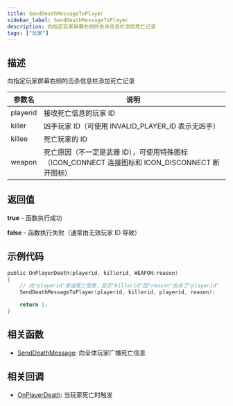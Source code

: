 ```yaml
---
title: SendDeathMessageToPlayer
sidebar_label: SendDeathMessageToPlayer
description: 向指定玩家屏幕右侧的击杀信息栏添加死亡记录
tags: ["玩家"]
---
```


## 描述

向指定玩家屏幕右侧的击杀信息栏添加死亡记录

| 参数名   | 说明                                                                                            |
| -------- | ----------------------------------------------------------------------------------------------- |
| playerid | 接收死亡信息的玩家 ID                                                                           |
| killer   | 凶手玩家 ID（可使用 INVALID_PLAYER_ID 表示无凶手）                                              |
| killee   | 死亡玩家的 ID                                                                                   |
| weapon   | 死亡原因（不一定是武器 ID），可使用特殊图标（ICON_CONNECT 连接图标和 ICON_DISCONNECT 断开图标） |

## 返回值

**true** - 函数执行成功

**false** - 函数执行失败（通常由无效玩家 ID 导致）

## 示例代码

```c
public OnPlayerDeath(playerid, killerid, WEAPON:reason)
{
    // 向"playerid"发送死亡信息，显示"killerid"因"reason"击杀了"playerid"
    SendDeathMessageToPlayer(playerid, killerid, playerid, reason);

    return 1;
}
```

## 相关函数

- [SendDeathMessage](SendDeathMessage): 向全体玩家广播死亡信息

## 相关回调

- [OnPlayerDeath](../callbacks/OnPlayerDeath): 当玩家死亡时触发
